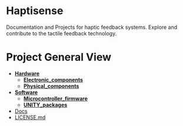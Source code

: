 # Haptisense
Documentation and Projects for haptic feedback systems. Explore and contribute to the tactile feedback technology.


# Project General View
- **[Hardware](./tree/main/hardware/)**
  - **[Electronic_components](https://github.com/alinajm7/Haptisense/tree/main/hardware/electronic_components/)**
  - **[Physical_components](https://github.com/alinajm7/Haptisense/tree/main/hardware/physical_components/)**
- **[Software](https://github.com/alinajm7/Haptisense/tree/main/software/)**
  - **[Microcontroller_firmware](https://github.com/alinajm7/Haptisense/tree/main/software/microcontroller_firmware/)**
  - **[UNITY_packages](https://github.com/alinajm7/Haptisense/tree/main/software/unity_packages/)**<br>
- [Docs](https://github.com/alinajm7/Haptisense/tree/main/docs/)<br>
- [LICENSE.md](https://github.com/alinajm7/Haptisense/blob/main/LICENSE.md)<br>


